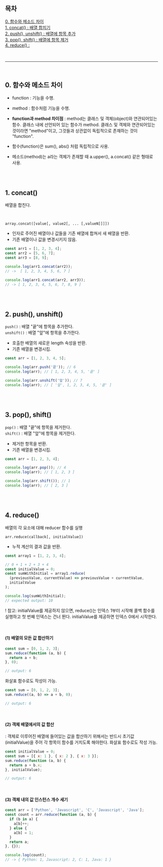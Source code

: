 ## 목차

[0. 함수와 메소드 차이](#0-함수와-메소드-차이)  
[1. concat() : 배열 합치기](#1-concat)  
[2. push(), unshift() : 배열에 항목 추가](<#2-push(),-unshift()>)  
[3. pop(), shift() : 배열에 항목 제거](<#3.-pop(),-shift()>)  
[4. reduce() : ](<#4.-reduce()>)

<br>
<hr>
<br>

## 0. 함수와 메소드 차이

- function : 기능을 수행.
- method : 함수처럼 기능을 수행.
- <strong>function과 method 차이점</strong> : method는 클래스 및 객체(object)와 연관되어있는 함수. 클래스 내에 선언되어 있는 함수가 method. 클래스 및 객체와 연관되어있는 것이라면 "method"이고, 그것들과 상관없이 독립적으로 존재하는 것이 "function".

- 함수(function)은 sum(), abs() 처럼 독립적으로 사용.
- 메소드(method)는 a라는 객체가 존재할 때 a.upper(), a.concat() 같은 형태로 사용.

<br>
<br>

## 1. concat()

배열을 합친다.

<br>

`array.concat([value[, value2[, ... [,valueN]]]])`

- 인자로 주어진 배열이나 값들을 기존 배열에 합쳐서 새 배열을 반환.
- 기존 배열이나 값을 변경시키지 않음.

```javascript
const arr1 = [1, 2, 3, 4];
const arr2 = [5, 6, 7];
const arr3 = [8, 9];

console.log(arr1.concat(arr2));
// ->  [ 1, 2, 3, 4, 5, 6, 7 ]

console.log(arr1.concat(arr2, arr3));
// -> [ 1, 2, 3, 4, 5, 6, 7, 8, 9 ]
```

<br>
<br>

## 2. push(), unshift()

`push()` : 배열 "끝"에 항목을 추가한다.  
`unshift()` : 배열 "앞"에 항목을 추가한다.

- 호출한 배열의 새로운 length 속성을 반환.
- 기존 배열을 변경시킴.

```javascript
const arr = [1, 2, 3, 4, 5];

console.log(arr.push('끝')); // 6
console.log(arr); // [ 1, 2, 3, 4, 5, '끝' ]

console.log(arr.unshift('앞')); // 7
console.log(arr); // [ '앞', 1, 2, 3, 4, 5, '끝' ]
```

<br>
<br>

## 3. pop(), shift()

`pop()` : 배열 "끝"에 항목을 제거한다.  
`shift()` : 배열 "앞"에 항목을 제거한다.

- 제거한 항목을 반환.
- 기존 배열을 변경시킴.

```javascript
const arr = [1, 2, 3, 4];

console.log(arr.pop()); // 4
console.log(arr); // [ 1, 2, 3 ]

console.log(arr.shift()); // 1
console.log(arr); // [ 2, 3 ]
```

<br>
<br>

## 4. reduce()

배열의 각 요소에 대해 reducer 함수를 실행

`arr.reduce(callback[, initialValue])`

- 누적 계산의 결과 값을 반환.

```javascript
const array1 = [1, 2, 3, 4];

// 0 + 1 + 2 + 3 + 4
const initialValue = 0;
const sumWithInitial = array1.reduce(
  (previousValue, currentValue) => previousValue + currentValue,
  initialValue
);

console.log(sumWithInitial);
// expected output: 10
```

! 참고: initialValue를 제공하지 않으면, reduce()는 인덱스 1부터 시작해 콜백 함수를 실행하고 첫 번째 인덱스는 건너 뛴다. initialValue를 제공하면 인덱스 0에서 시작한다.

<br>

#### (1) 배열의 모든 값 합산하기

```javascript
const sum = [0, 1, 2, 3];
sum.reduce(function (a, b) {
  return a + b;
}, 0);

// output: 6
```

화살표 함수로도 작성이 가능.

```javascript
const sum = [0, 1, 2, 3];
sum.reduce((a, b) => a + b, 0);

// output: 6
```

<br>

#### (2) 객체 배열에서의 값 합산

: 객체로 이루어진 배열에 들어있는 값을 합산하기 위해서는 반드시 초기값(initialValue)을 주어 각 항목이 함수를 거치도록 해야한다. 화살표 함수로도 작성 가능.

```javascript
const initialValue = 0;
const sum = [{ x: 1 }, { x: 2 }, { x: 3 }];
sum.reduce(function (a, b) {
  return a + b.x;
}, initialValue);

// output: 6
```

<br>

#### (3) 객체 내의 값 인스턴스 개수 세기

```javascript
const arr = ['Python', 'Javascript', 'C', 'Javascript', 'Java'];
const count = arr.reduce(function (a, b) {
  if (b in a) {
    a[b]++;
  } else {
    a[b] = 1;
  }
  return a;
}, {});

console.log(count);
// -> { Python: 1, Javascript: 2, C: 1, Java: 1 }
```
